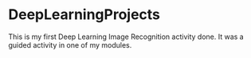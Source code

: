 # DeepLearningProjects
This is my first Deep Learning Image Recognition activity done. 
It was a guided activity in one of my modules.
